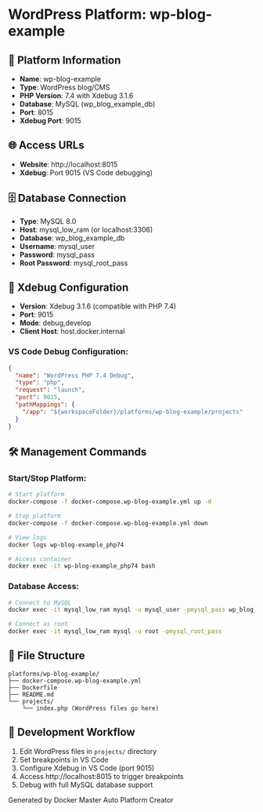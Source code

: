 # WordPress Platform: wp-blog-example

## 🚀 Platform Information
- **Name**: wp-blog-example
- **Type**: WordPress blog/CMS
- **PHP Version**: 7.4 with Xdebug 3.1.6
- **Database**: MySQL (wp_blog_example_db)
- **Port**: 8015
- **Xdebug Port**: 9015

## 🌐 Access URLs
- **Website**: http://localhost:8015
- **Xdebug**: Port 9015 (VS Code debugging)

## 🗄️ Database Connection
- **Type**: MySQL 8.0
- **Host**: mysql_low_ram (or localhost:3306)
- **Database**: wp_blog_example_db
- **Username**: mysql_user
- **Password**: mysql_pass
- **Root Password**: mysql_root_pass

## 🐛 Xdebug Configuration
- **Version**: Xdebug 3.1.6 (compatible with PHP 7.4)
- **Port**: 9015
- **Mode**: debug,develop
- **Client Host**: host.docker.internal

### VS Code Debug Configuration:
```json
{
  "name": "WordPress PHP 7.4 Debug",
  "type": "php",
  "request": "launch",
  "port": 9015,
  "pathMappings": {
    "/app": "${workspaceFolder}/platforms/wp-blog-example/projects"
  }
}
```

## 🛠️ Management Commands

### Start/Stop Platform:
```bash
# Start platform
docker-compose -f docker-compose.wp-blog-example.yml up -d

# Stop platform
docker-compose -f docker-compose.wp-blog-example.yml down

# View logs
docker logs wp-blog-example_php74

# Access container
docker exec -it wp-blog-example_php74 bash
```

### Database Access:
```bash
# Connect to MySQL
docker exec -it mysql_low_ram mysql -u mysql_user -pmysql_pass wp_blog_example_db

# Connect as root
docker exec -it mysql_low_ram mysql -u root -pmysql_root_pass
```

## 📁 File Structure
```
platforms/wp-blog-example/
├── docker-compose.wp-blog-example.yml
├── Dockerfile
├── README.md
└── projects/
    └── index.php (WordPress files go here)
```

## 🔧 Development Workflow
1. Edit WordPress files in `projects/` directory
2. Set breakpoints in VS Code
3. Configure Xdebug in VS Code (port 9015)
4. Access http://localhost:8015 to trigger breakpoints
5. Debug with full MySQL database support

Generated by Docker Master Auto Platform Creator
